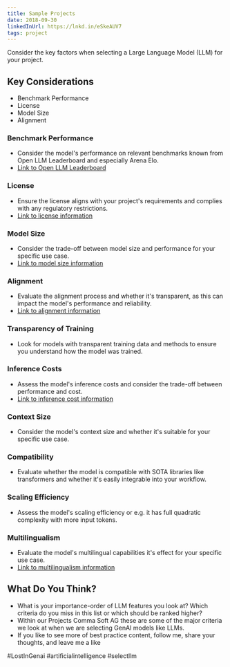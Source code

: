 ```yaml
---
title: Sample Projects 
date: 2018-09-30
linkedInUrl: https://lnkd.in/eSkeAUV7
tags: project
---
```



Consider the key factors when selecting a Large Language Model (LLM) for your project.
  
<!-- excerpt -->

## Key Considerations

* Benchmark Performance
* License
* Model Size
* Alignment



### Benchmark Performance

* Consider the model's performance on relevant benchmarks known from Open LLM Leaderboard and especially Arena Elo.
* [Link to Open LLM Leaderboard](https://lnkd.in/eSkeAUV7)

### License

* Ensure the license aligns with your project's requirements and complies with any regulatory restrictions.
* [Link to license information](https://lnkd.in/e8V-eMCh)

### Model Size

* Consider the trade-off between model size and performance for your specific use case.
* [Link to model size information](https://lnkd.in/egZt7BmJ)

### Alignment

* Evaluate the alignment process and whether it's transparent, as this can impact the model's performance and reliability.
* [Link to alignment information](https://lnkd.in/eViiEyqp)

### Transparency of Training

* Look for models with transparent training data and methods to ensure you understand how the model was trained.

### Inference Costs

* Assess the model's inference costs and consider the trade-off between performance and cost.
* [Link to inference cost information](https://lnkd.in/etSajZZc)

### Context Size

* Consider the model's context size and whether it's suitable for your specific use case.

### Compatibility

* Evaluate whether the model is compatible with SOTA libraries like transformers and whether it's easily integrable into your workflow.

### Scaling Efficiency

* Assess the model's scaling efficiency or e.g. it has full quadratic complexity with more input tokens.

### Multilingualism

* Evaluate the model's multilingual capabilities it's effect for your specific use case.
* [Link to multilingualism information](https://lnkd.in/eeVsG99M)

## What Do You Think?

* What is your importance-order of LLM features you look at? Which criteria do you miss in this list or which should be ranked higher?
* Within our Projects Comma Soft AG these are some of the major criteria we look at when we are selecting GenAI models like LLMs.
* If you like to see more of best practice content, follow me, share your thoughts, and leave me a like

#LostInGenai #artificialintelligence #selectllm
